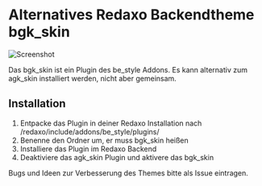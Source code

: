 Alternatives Redaxo Backendtheme bgk_skin
========

![Screenshot](https://raw.github.com/georgkaser/bgk_skin/master/bgk_skin-screenshot.png)



Das bgk_skin ist ein Plugin des be_style Addons. Es kann alternativ zum agk_skin installiert werden, nicht aber gemeinsam.

## Installation

1. Entpacke das Plugin in deiner Redaxo Installation nach /redaxo/include/addons/be_style/plugins/
2. Benenne den Ordner um, er muss bgk_skin heißen
3. Installiere das Plugin im Redaxo Backend
4. Deaktiviere das agk_skin Plugin und aktivere das bgk_skin

Bugs und Ideen zur Verbesserung des Themes bitte als Issue eintragen.
